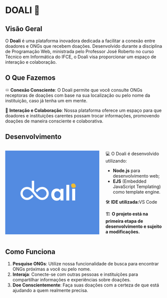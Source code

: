 # DOALI 🌟

## Visão Geral
O **Doali** é uma plataforma inovadora dedicada a facilitar a conexão entre doadores e ONGs que recebem doações. Desenvolvido durante a disciplina de Programação Web, ministrada pelo Professor José Roberto no curso Técnico em Informática do IFCE, o Doali visa proporcionar um espaço de interação e colaboração.

## O Que Fazemos
♾ **Conexão Consciente**: O Doali permite que você consulte ONGs receptoras de doações com base na sua localização ou pelo nome da instituição, caso já tenha um em mente.

💬 **Interação e Colaboração**: Nossa plataforma oferece um espaço para que doadores e instituições carentes possam trocar informações, promovendo doações de maneira consciente e colaborativa.

## Desenvolvimento 
<div style="display: flex; align-items: center;">
  <img src="doali.png" alt="Doali" width="300" style="margin-right: 20px;" />
  <div>
    <p> 💻 O Doali é desenvolvido utilizando:</p>
    <ul>
      <li><strong>Node.js</strong> para desenvolvimento web;</li>
      <li><strong>EJS</strong> (Embedded JavaScript Templating) como template engine.</li>
    </ul>
    <p>🛠 <strong>IDE utilizada:</strong>VS Code</p>
    <p>🏗 <strong>O projeto está na primeira etapa de desenvolvimento e sujeito a modificações.</strong></p>
  </div>
</div>

## Como Funciona
1. **Pesquise ONGs**: Utilize nossa funcionalidade de busca para encontrar ONGs próximas a você ou pelo nome.
2. **Interaja**: Conecte-se com outras pessoas e instituições para compartilhar informações e experiências sobre doações.
3. **Doe Conscientemente**: Faça suas doações com a certeza de que está ajudando a quem realmente precisa.


